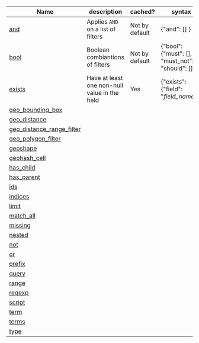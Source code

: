 | Name | description | cached? | syntax |
|----------|-------------|------|--|
| [and][and]                                             | Applies `AND` on a list of filters | Not by default | {"and": [] } |
| [bool][bool]                                           | Boolean combiantions of filters | Not by default | {"bool": {"must": [], "must_not": [], "should": []}} |
| [exists][exists]                                       | Have at least one non-null value in the field | Yes | {"exists": {"field": "*field_name*"}} |
| [geo_bounding_box][geo_bounding_box] | | | |
| [geo_distance][geo_distance] | | | |
| [geo_distance_range_filter][geo_distance_range_filter] | | | |
| [geo_polygon_filter][geo_polygon_filter] | | | |
| [geoshape][geoshape] | | | |
| [geohash_cell][geohash_cell] | | | |
| [has_child][has_child] | | | |
| [has_parent][has_parent] | | | |
| [ids][ids] | | | |
| [indices][indices] | | | |
| [limit][limit] | | | |
| [match_all][match_all] | | | |
| [missing][missing] | | | |
| [nested][nested] | | | |
| [not][not] | | | |
| [or][or] | | | |
| [prefix][prefix] | | | |
| [query][query] | | | |
| [range][range] | | | |
| [regexp][regexp] | | | |
| [script][script] | | | |
| [term][term] | | | |
| [terms][terms] | | | |
| [type][type] | | | |

[and]: http://www.elasticsearch.org/guide/en/elasticsearch/reference/current/query-dsl-and-filter.html
[bool]: http://www.elasticsearch.org/guide/en/elasticsearch/reference/current/query-dsl-bool-filter.html
[exists]: http://www.elasticsearch.org/guide/en/elasticsearch/reference/current/query-dsl-exists-filter.html
[geo_bounding_box]: http://www.elasticsearch.org/guide/en/elasticsearch/reference/current/query-dsl-geo-bounding-box-filter.html
[geo_distance]: http://www.elasticsearch.org/guide/en/elasticsearch/reference/current/query-dsl-geo-distance-filter.html
[geo_distance_range_filter]: http://www.elasticsearch.org/guide/en/elasticsearch/reference/current/query-dsl-geo-distance-range-filter.html
[geo_polygon_filter]: http://www.elasticsearch.org/guide/en/elasticsearch/reference/current/query-dsl-geo-polygon-filter.html
[geoshape]: http://www.elasticsearch.org/guide/en/elasticsearch/reference/current/query-dsl-geo-shape-filter.html
[geohash_cell]: http://www.elasticsearch.org/guide/en/elasticsearch/reference/current/query-dsl-geohash-cell-filter.html
[has_child]: http://www.elasticsearch.org/guide/en/elasticsearch/reference/current/query-dsl-has-child-filter.html
[has_parent]: http://www.elasticsearch.org/guide/en/elasticsearch/reference/current/query-dsl-has-parent-filter.html
[ids]: http://www.elasticsearch.org/guide/en/elasticsearch/reference/current/query-dsl-ids-filter.html
[indices]: http://www.elasticsearch.org/guide/en/elasticsearch/reference/current/query-dsl-indices-filter.html
[limit]: http://www.elasticsearch.org/guide/en/elasticsearch/reference/current/query-dsl-limit-filter.html
[match_all]: http://www.elasticsearch.org/guide/en/elasticsearch/reference/current/query-dsl-match-all-filter.html
[missing]: http://www.elasticsearch.org/guide/en/elasticsearch/reference/current/query-dsl-missing-filter.html
[nested]: http://www.elasticsearch.org/guide/en/elasticsearch/reference/current/query-dsl-nested-filter.html
[not]: http://www.elasticsearch.org/guide/en/elasticsearch/reference/current/query-dsl-not-filter.html
[or]: http://www.elasticsearch.org/guide/en/elasticsearch/reference/current/query-dsl-or-filter.html
[prefix]: http://www.elasticsearch.org/guide/en/elasticsearch/reference/current/query-dsl-prefix-filter.html
[query]: http://www.elasticsearch.org/guide/en/elasticsearch/reference/current/query-dsl-query-filter.html
[range]: http://www.elasticsearch.org/guide/en/elasticsearch/reference/current/query-dsl-range-filter.html
[regexp]: http://www.elasticsearch.org/guide/en/elasticsearch/reference/current/query-dsl-regexp-filter.html
[script]: http://www.elasticsearch.org/guide/en/elasticsearch/reference/current/query-dsl-script-filter.html
[term]: http://www.elasticsearch.org/guide/en/elasticsearch/reference/current/query-dsl-term-filter.html
[terms]: http://www.elasticsearch.org/guide/en/elasticsearch/reference/current/query-dsl-terms-filter.html
[type]: http://www.elasticsearch.org/guide/en/elasticsearch/reference/current/query-dsl-type-filter.html
